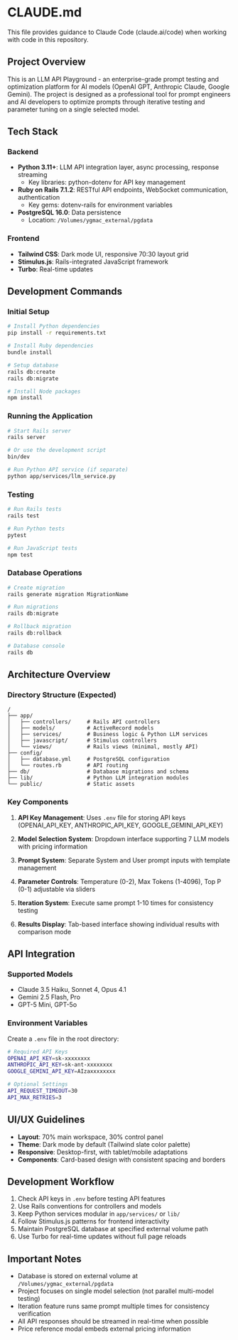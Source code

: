 # CLAUDE.md

This file provides guidance to Claude Code (claude.ai/code) when working with code in this repository.

## Project Overview

This is an LLM API Playground - an enterprise-grade prompt testing and optimization platform for AI models (OpenAI GPT, Anthropic Claude, Google Gemini). The project is designed as a professional tool for prompt engineers and AI developers to optimize prompts through iterative testing and parameter tuning on a single selected model.

## Tech Stack

### Backend
- **Python 3.11+**: LLM API integration layer, async processing, response streaming
  - Key libraries: python-dotenv for API key management
- **Ruby on Rails 7.1.2**: RESTful API endpoints, WebSocket communication, authentication
  - Key gems: dotenv-rails for environment variables
- **PostgreSQL 16.0**: Data persistence
  - Location: `/Volumes/ygmac_external/pgdata`

### Frontend
- **Tailwind CSS**: Dark mode UI, responsive 70:30 layout grid
- **Stimulus.js**: Rails-integrated JavaScript framework
- **Turbo**: Real-time updates

## Development Commands

### Initial Setup
```bash
# Install Python dependencies
pip install -r requirements.txt

# Install Ruby dependencies
bundle install

# Setup database
rails db:create
rails db:migrate

# Install Node packages
npm install
```

### Running the Application
```bash
# Start Rails server
rails server

# Or use the development script
bin/dev

# Run Python API service (if separate)
python app/services/llm_service.py
```

### Testing
```bash
# Run Rails tests
rails test

# Run Python tests
pytest

# Run JavaScript tests
npm test
```

### Database Operations
```bash
# Create migration
rails generate migration MigrationName

# Run migrations
rails db:migrate

# Rollback migration
rails db:rollback

# Database console
rails db
```

## Architecture Overview

### Directory Structure (Expected)
```
/
├── app/
│   ├── controllers/     # Rails API controllers
│   ├── models/          # ActiveRecord models
│   ├── services/        # Business logic & Python LLM services
│   ├── javascript/      # Stimulus controllers
│   └── views/           # Rails views (minimal, mostly API)
├── config/
│   ├── database.yml     # PostgreSQL configuration
│   └── routes.rb        # API routing
├── db/                  # Database migrations and schema
├── lib/                 # Python LLM integration modules
└── public/              # Static assets
```

### Key Components

1. **API Key Management**: Uses `.env` file for storing API keys (OPENAI_API_KEY, ANTHROPIC_API_KEY, GOOGLE_GEMINI_API_KEY)

2. **Model Selection System**: Dropdown interface supporting 7 LLM models with pricing information

3. **Prompt System**: Separate System and User prompt inputs with template management

4. **Parameter Controls**: Temperature (0-2), Max Tokens (1-4096), Top P (0-1) adjustable via sliders

5. **Iteration System**: Execute same prompt 1-10 times for consistency testing

6. **Results Display**: Tab-based interface showing individual results with comparison mode

## API Integration

### Supported Models
- Claude 3.5 Haiku, Sonnet 4, Opus 4.1
- Gemini 2.5 Flash, Pro
- GPT-5 Mini, GPT-5o

### Environment Variables
Create a `.env` file in the root directory:
```bash
# Required API Keys
OPENAI_API_KEY=sk-xxxxxxxx
ANTHROPIC_API_KEY=sk-ant-xxxxxxxx
GOOGLE_GEMINI_API_KEY=AIzaxxxxxxxx

# Optional Settings
API_REQUEST_TIMEOUT=30
API_MAX_RETRIES=3
```

## UI/UX Guidelines

- **Layout**: 70% main workspace, 30% control panel
- **Theme**: Dark mode by default (Tailwind slate color palette)
- **Responsive**: Desktop-first, with tablet/mobile adaptations
- **Components**: Card-based design with consistent spacing and borders

## Development Workflow

1. Check API keys in `.env` before testing API features
2. Use Rails conventions for controllers and models
3. Keep Python services modular in `app/services/` or `lib/`
4. Follow Stimulus.js patterns for frontend interactivity
5. Maintain PostgreSQL database at specified external volume path
6. Use Turbo for real-time updates without full page reloads

## Important Notes

- Database is stored on external volume at `/Volumes/ygmac_external/pgdata`
- Project focuses on single model selection (not parallel multi-model testing)
- Iteration feature runs same prompt multiple times for consistency verification
- All API responses should be streamed in real-time when possible
- Price reference modal embeds external pricing information